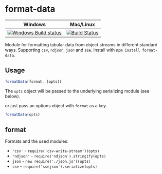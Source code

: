 # format-data
Windows | Mac/Linux
------- | ---------
[![Windows Build status](http://img.shields.io/appveyor/ci/finnp/format-data.svg)](https://ci.appveyor.com/project/finnp/format-data/branch/master) | [![Build Status](https://travis-ci.org/finnp/format-data.svg?branch=master)](https://travis-ci.org/finnp/format-data)

Module for formatting tabular data from object streams in different standard ways.
Supporting `csv`, `ndjson`, `json` and `sse`. Install with `npm install format-data`.

## Usage

```js
formatData(format, [opts])
```
The `opts` object will be passed to the underlying serializing module (see below).


or just pass an options object with `format` as a key.

```js
formatData(opts)
```

## format

Formats and the used modules:

* `'csv'`  - `require('csv-write-stream')(opts)`
* `'ndjson'` - `require('ndjson').stringify(opts)`
* `json` - `new require('./json.js')(opts)`
* `sse` - `require('ssejson').serialize(opts)`
